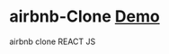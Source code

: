 # airbnb-Clone <a href='https://loquacious-sunshine-126ff6.netlify.app'>Demo</a>
airbnb clone REACT JS
